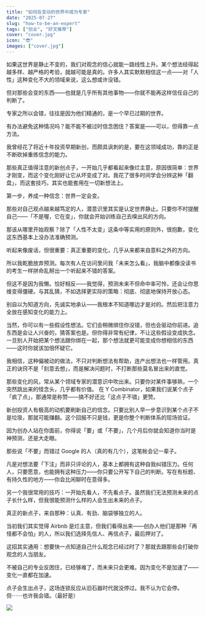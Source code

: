 ```yaml
---
title: "如何在变动的世界中成为专家"
date: "2025-07-27"
slug: "how-to-be-an-expert"
tags: ["创业", "好文推荐"]
cover: "cover.jpg"
icon: "😎"
images: ["cover.jpg"]
---
```

如果这世界是静止不变的，我们对观念的信心就能一路线性上升。某个想法经得起越多样、越严格的考验，就越可能是真的。许多人其实默默相信这一点——对「人性」这种变化不大的领域来说，这么想或许没错。



但对那些会变的东西——也就是几乎所有其他事物——你就不能再这样信任自己的判断了。



专家之所以会错，往往是因为他们精通的，是一个早已过期的世界。



有办法避免这种情况吗？能不能不被过时信念困住？答案是——可以，但得靠一点方法。



我曾经花了将近十年投资早期新创，而颇具讽刺的是，要在这领域成功，靠的正是不断砍掉重练信念的能力。



那些真正值得注意的新创点子，一开始几乎都看起来像烂主意，原因很简单：世界才刚变，而这个变化刚好让它从坏变成了对。我花了很多时间学会分辨这种「翻盘」，而这套技巧，其实也能套用在一切新想法上。



第一步，养成一种信念：世界一定会变。



那些对自己观点越来越笃定的人，潜意识里其实是认定世界静止。只要你不时提醒自己——「不是喔，它在变」，你就会开始训练自己去嗅出风的方向。



那该从哪里开始观察？除了「人性不太变」这条中等实用的原则外，很抱歉，变化这东西基本上没办法准确预测。



听起来像废话，但很重要：真正重要的变化，几乎从来都来自意料之外的方向。



所以我乾脆放弃预测。每次有人在访问里问我「未来怎么看」，我脑中都像没读书的考生一样拼命乱掰出一个听起来不错的答案。



但这不是因为我懒。恰好相反——我觉得，预测未来不但命中率可怜，还会让你思维变得僵硬。与其乱猜，不如选择更实际的策略：彻底、彻底地保持开放心态。



别自以为知道方向，先诚实地承认——我根本不知道哪边才是对的。然后把注意力全放在感知变化的能力上。



当然，你可以有一些假设性想法。它们会稍微绑住你没错，但也会驱动你前进。追东西是会让人兴奋的，猜答案也是。但你得非常有纪律，不让这些假设变成执念。
一旦别人开始把某个想法跟你绑在一起，那个想法就更可能变成你想相信的东西——这时你就该加倍怀疑它。



我相信，这种偏被动的做法，不只对判断想法有帮助，连产出想法也一样管用。真正的诀窍不是「刻意去想」，而是解决问题时，不打断那些莫名冒出来的直觉。



那些变化的风，常从某个领域专家的潜意识中吹出来。只要你对某件事够熟，一个突然跳出来的怪念头，几乎都有价值。
在 Y Combinator，如果我们说某个点子「疯了点」，那通常是称赞——搞不好还比「这点子不错」更赞。



新创投资人有极高的动机要刷新自己的信念。只要比别人早一步意识到某个点子不是垃圾，那就可能赚翻。这个回报不只是钱，更是你整个判断体系的现场验证。



因为创办人站在你面前，你得说「要」或「不要」，几个月后你就会知道你当时是神预测，还是大走眼。



那些说「不要」而错过 Google 的人（真的有几个），这笔帐会记一辈子。



凡是对想法要「下注」而非只评论的人，基本上都拥有这种自我纠错压力。任何人，只要愿意，也能拥有这种压力——你只要公开写下自己的判断。写在有标题、有持久性的地方——你会比闲聊时在意得多。



另一个我很常用的技巧：一开始先看人，不先看点子。虽然我们无法预测未来的点子长什么样，但我很能预测什么样的人会生出未来的点子。



真正的新点子，来自那种：认真、有劲、脑袋够独立的人。



当初我们其实觉得 Airbnb 是烂主意，但我们看得出来——创办人他们是那种「再怪都不会怕」的人，所以我们选择先信人、再信点子，最后押对了。



这招其实通用：想要快一点知道自己什么观念已经过时了？那就去跟那些会打破你观念的人当朋友。



不被自己的专业反困住，已经够难了，而未来只会更难。因为变化不是加速了——变化一直都在加速。



点子会生出点子，这场连锁反应从旧石器时代就没停过。我不认为它会停。
但⋯⋯也许我会错。（最好是）




![](https://prod-files-secure.s3.us-west-2.amazonaws.com/112d0858-5090-4d34-a606-b75eb8d65fd2/46476355-9cf3-4e99-9b7a-3531bc426380/1000202064.png?X-Amz-Algorithm=AWS4-HMAC-SHA256&X-Amz-Content-Sha256=UNSIGNED-PAYLOAD&X-Amz-Credential=ASIAZI2LB466WFTEKHOE%2F20250926%2Fus-west-2%2Fs3%2Faws4_request&X-Amz-Date=20250926T201344Z&X-Amz-Expires=3600&X-Amz-Security-Token=IQoJb3JpZ2luX2VjEAwaCXVzLXdlc3QtMiJIMEYCIQCUf5aCjrr0%2B8PCUkVFRgWQ5QbI744nsIiJmQ7FFyDEgAIhAN%2F3mB2GDYLogoXLpMXvvF8twhwY1P6xCDuNw7ByYr%2B6KogECJX%2F%2F%2F%2F%2F%2F%2F%2F%2F%2FwEQABoMNjM3NDIzMTgzODA1IgzygCYAJSQUjinQwPMq3ANA4kc1HPd%2FXzEzEXsYCjiVZ59L6tngCUAbf3nGNXYDSBkIPRxxLmCewPNFVu%2BNukf8Pq6Vic2PWseJGSzI%2BvRHKj9R%2FD5w4%2FQ%2BkxKmuAEmg6uckA%2BC8LZTJnaZ6wstckrpNNNO7vEUpDR19%2BQCHhdlQIJ7bR7E5PqlZvPme8ojVTiZkXRpsVcocl%2FhdZuxMUOq%2BbmsMKEpdbKHo%2B3Y13fZT6R%2FVrJuwX8PkJJobXLGNnMDDhPQo0heocJ9wxhGcXHVAykgrV5Dt5cR6vfxIZJrPest0v8N8DPuImQu2KfAxPFh9xF5%2BZ55L9lfuy6bwd8yxaorUIoTFG4HjHxFESnKFpCSBNwZN%2FLLlbzbHIS5ultFWRCL8W4qLZp4FTSWmiyX3VmU9LxyAJ1pNB%2FYTzHV7adHzncSXFMm8nb53Sov7a6XokN7YN3b5ASTfwnYdvqywlhWzXUF7XXk1MliCxz2DEqQh16QjXDqVV6rGiUvDknVtuy%2Fo923EEl9vzqaAi5lcu%2FxIn%2BVZoB4f1eCRadI4%2FF3FlG9R0lHOdSGCWKWijApVkugH3EChGwS%2Baasb3g93Ij51yrjqYmd425bDHEvGAwMJZgVP06ipCZ1lP4CE6SmJm77JGd1cOqFWzDb2tvGBjqkAbyvhJUbGlzY2nTLZh6xESnhRxzJpgLOjf4o8YMsPYGGEKktc3QXGemXouqcFUB7RRyQli53O17mjzVzntukq%2Br8Bdx4ayCFdH3osj9pOTK0blCKV67vDPym8s4mdfykoUPJk2LPRNHvYjyjNK%2Fc8NQbZdoU80QPrqcKG4u3Aj%2FQ9oTrkRYgW0%2FGyhkbkXYJte3D1Ye9tZPhPsgBsKFLIII8yMfF&X-Amz-Signature=47c1e072a32b285953e89bdb548291dda9cb26da1fde1588209df32469ffd57f&X-Amz-SignedHeaders=host&x-amz-checksum-mode=ENABLED&x-id=GetObject)

